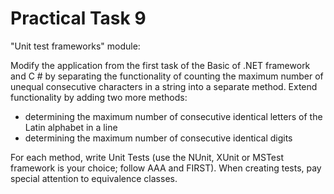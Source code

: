 # Practical Task 9
"Unit test frameworks" module:

Modify the application from the first task of the Basic of .NET framework and C # by separating the functionality of counting the maximum number of unequal consecutive characters in a string into a separate method. Extend functionality by adding two more methods:
- determining the maximum number of consecutive identical letters of the Latin alphabet in a line
- determining the maximum number of consecutive identical digits

For each method, write Unit Tests (use the NUnit, XUnit or MSTest framework is your choice; follow AAA and FIRST). When creating tests, pay special attention to equivalence classes.
